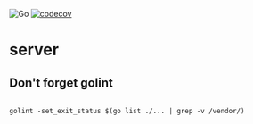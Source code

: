 
![Go](https://github.com/mchirico/server/workflows/Go/badge.svg)
[![codecov](https://codecov.io/gh/mchirico/server/branch/main/graph/badge.svg?token=34fl7eMZvw)](https://codecov.io/gh/mchirico/server/branches)

# server



## Don't forget golint

```

golint -set_exit_status $(go list ./... | grep -v /vendor/)

```


